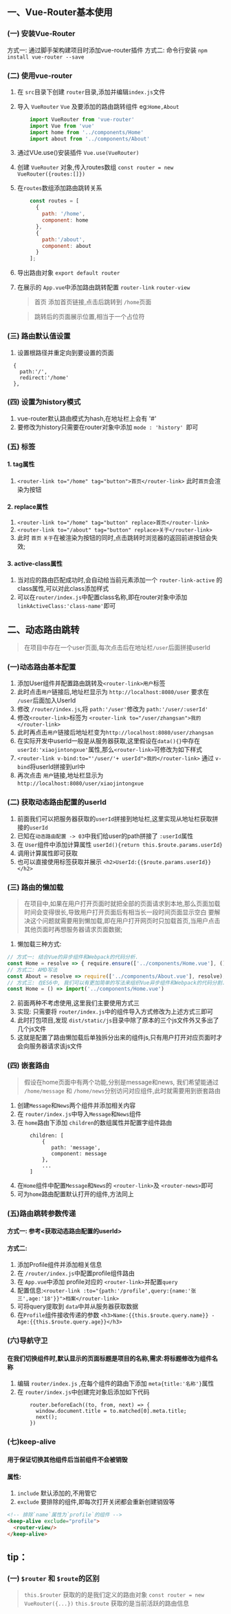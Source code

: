 ## 一、Vue-Router基本使用

### (一) 安装Vue-Router
方式一: 通过脚手架构建项目时添加vue-router插件
方式二: 命令行安装 `npm install vue-router --save`

### (二) 使用vue-router
1. 在 `src`目录下创建 `router`目录,添加并编辑`index.js`文件
2. 导入 `VueRouter` `Vue` 及要添加的路由跳转组件 eg:`Home,About`
    ```js
        import VueRouter from 'vue-router'
        import Vue from 'vue'
        import home from '../components/Home'
        import about from '../components/About'
    ```
3. 通过VUe.use()安装插件 `Vue.use(VueRouter)`
4. 创建 `VueRouter` 对象,传入routes数组 `const router = new VueRouter({routes:[]})`
5. 在`routes`数组添加路由跳转关系
    ```js
        const routes = [
          {
            path: '/home',
            component: home
          },
          {
            path:'/about',
            component: about
          }
        ];
    ```
6. 导出路由对象 `export default router`
7. 在展示的 `App.vue`中添加路由跳转配置 `router-link` `router-view`
    > <router-link to="/home">首页</router-link> 添加首页链接,点击后跳转到 `/home`页面

    > <router-view></router-view> 跳转后的页面展示位置,相当于一个占位符

### (三) 路由默认值设置
1. 设置根路径并重定向到要设置的页面
```
  {
    path:'/',
    redirect:'/home'
  },
```

### (四) 设置为history模式
1. vue-router默认路由模式为hash,在地址栏上会有 '#'
2. 要修改为history只需要在router对象中添加 `mode : 'history' `即可

### (五) <router-link></router-link>标签
#### 1. tag属性
1. `<router-link to="/home" tag="button">首页</router-link>` 此时`首页`会渲染为按钮

#### 2. replace属性
1. `<router-link to="/home" tag="button" replace>首页</router-link>`
2. `<router-link to="/about" tag="button" replace>关于</router-link>`
3. 此时 `首页` `关于`在被渲染为按钮的同时,点击跳转时浏览器的返回前进按钮会失效;

#### 3. active-class属性
1. 当<router-link>对应的路由匹配成功时,会自动给当前元素添加一个 `router-link-active` 的class属性,可以对此class添加样式
2. 可以在`router/index.js`中配置class名称,即在router对象中添加 `linkActiveClass:'class-name'`即可

## 二、动态路由跳转

>在项目中存在一个user页面,每次点击后在地址栏`/user`后面拼接userId
### (一)动态路由基本配置
1. 添加User组件并配置路由跳转及`<router-link>用户`标签
2. 此时点击`用户`链接后,地址栏显示为 `http://localhost:8080/user` 要求在 `/user`后面加入UserId
3. 修改 `/router/index.js`,将 `path:'/user'`修改为 `path:'/user/:userId'`
4. 修改`<router-link>`标签为 `<router-link to="/user/zhangsan">我的</router-link>`
5. 此时再点击`用户`链接后地址栏变为`http://localhost:8080/user/zhangsan`
6. 在实际开发中userId一般是从服务器获取,这里假设在`data(){}`中存在`userId:'xiaojintongxue'`属性,那么`<router-link>`可修改为如下样式
7. `<router-link v-bind:to="'/user/'+ userId">我的</router-link>` 通过 `v-bind`将userId拼接到url中
8. 再次点击 `用户`链接,地址栏显示为 `http://localhost:8080/user/xiaojintongxue`

### (二) 获取动态路由配置的userId
1. 前面我们可以把服务器获取的`userId`拼接到地址栏,这里实现从地址栏获取拼接的`userId`
2. 已知在`动态路由配置 -> 03`中我们给user的path拼接了 `:userId`属性
3. 在 `User`组件中添加计算属性 `userId(){return this.$route.params.userId}`
4. 调用计算属性即可获取
5. 也可以直接使用标签获取并展示 `<h2>UserId:{{$route.params.userId}} </h2>`

### (三) 路由的懒加载
> 在项目中,如果在用户打开页面时就把全部的页面请求到本地,那么页面加载时间会变得很长,导致用户打开页面后有相当长一段时间页面显示空白
> 要解决这个问题就需要用到懒加载,即在用户打开网页时只加载首页,当用户点击其他页面时再想服务器请求页面数据;
1. 懒加载三种方式:
```js
// 方式一: 结合Vue的异步组件和Webpack的代码分析.
const Home = resolve => { require.ensure(['../components/Home.vue'], () => { resolve(require('../components/Home.vue')) })};
// 方式二: AMD写法
const About = resolve => require(['../components/About.vue'], resolve);
// 方式三: 在ES6中, 我们可以有更加简单的写法来组织Vue异步组件和Webpack的代码分割.
const Home = () => import('../components/Home.vue')
```
2. 前面两种不考虑使用,这里我们主要使用方式三
3. 实现: 只需要将 `router/index.js`中的组件导入方式修改为上述方式三即可
4. 此时打包项目,发现 `dist/static/js`目录中除了原本的三个js文件外又多出了几个js文件
5. 这就是配置了路由懒加载后单独拆分出来的组件js,只有用户打开对应页面时才会向服务器请求该js文件

### (四) 嵌套路由
> 假设在home页面中有两个功能,分别是message和news,
> 我们希望能通过 `/home/message` 和 `/home/news`分别访问对应组件,此时就需要用到嵌套路由

1. 创建`Message`和`News`两个组件并添加相关内容
2. 在 `router/index.js`中导入`Message`和`News`组件
3. 在 `home`路由下添加 `children`的数组属性并配置字组件路由
    ```
        children: [
            {
               path: 'message',
               component: message
            },
            ...
        ]
    ```
4. 在`Home`组件中配置`Message`和`News`的 `<router-link>`及 `<router-news>`即可
5. 可为`home`路由配置默认打开的组件,方法同上

### (五)路由跳转参数传递
#### 方式一: 参考<获取动态路由配置的userId>
#### 方式二:
1. 添加Profile组件并添加相关信息
2. 在 `/router/index.js`中配置profile组件路由
3. 在 `App.vue`中添加 profile对应的 `<router-link>`并配置`query`
4. 配置信息:`<router-link :to="{path:'/profile',query:{name:'张三',age:'18'}}">档案</router-link>`
5. 可将query提取到 `data`中并从服务器获取数据
6. 在`Profile`组件接收传递的参数 `<h3>Name:{{this.$route.query.name}} - Age:{{this.$route.query.age}}</h3>`

### (六)导航守卫
#### 在我们切换组件时,默认显示的页面标题是项目的名称,需求:将标题修改为组件名称
1. 编辑 `router/index.js` ,在每个组件的路由下添加 `meta{title:'名称'}`属性
2. 在 `router/index.js`中创建完对象后添加如下代码
    ```
        router.beforeEach((to, from, next) => {
          window.document.title = to.matched[0].meta.title;
          next();
        })
    ```

### (七)keep-alive
#### 用于保证切换其他组件后当前组件不会被销毁
#### 属性:
1. `include` 默认添加的,不用管它
2. `exclude` 要排除的组件,即每次打开关闭都会重新创建销毁等
```html
<!-- 排除`name`属性为`profile`的组件 -->
<keep-alive exclude="profile">
  <router-view/>
</keep-alive>
```











## tip：
### (一) `$router` 和 `$route`的区别
> `this.$router` 获取的的是我们定义的路由对象 `const router = new VueRouter({...})`
> `this.$route` 获取的是当前活跃的路由信息

